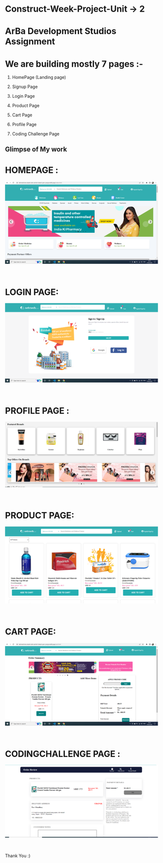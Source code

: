 # Construct-Week-Project-Unit -> 2

# ArBa Development Studios Assignment


# We are building mostly 7 pages :- 

1. HomePage (Landing page)
 
2. Signup Page

3. Login Page

4. Product Page

5. Cart Page

6. Profile Page

7. Coding Challenge Page







## Glimpse of My work
# HOMEPAGE :
![HOMEPAGE](https://github.com/lokeshahire/ImageGit/blob/main/2022-06-19%2018_12_47-Greenshot.png?raw=true)
<br>
<br>
<br>
# LOGIN PAGE:
![LOGIN](https://github.com/lokeshahire/ImageGit/blob/main/2022-06-19%2018_16_13-.png?raw=true)
<br>
<br>
<br>
# PROFILE PAGE :
![PROFILE](https://github.com/lokeshahire/ImageGit/blob/main/2022-06-19%2018_16_38-.png?raw=true)
<br>
<br>
<br>
# PRODUCT PAGE:
![PRODUCT](https://github.com/lokeshahire/ImageGit/blob/main/2022-06-19%2018_14_19-Window.png?raw=true)
<br>
<br>
<br>
# CART PAGE:
![CART](https://github.com/lokeshahire/ImageGit/blob/main/2022-06-19%2018_15_31-.png?raw=true)
<br>
<br>
<br>
# CODINGCHALLENGE PAGE :
![CODINGCHALLENGE](https://github.com/lokeshahire/ImageGit/blob/main/2022-06-19%2018_15_55-.png?raw=true)
<br>
<br>
<br>


Thank You :)
